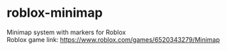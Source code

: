 # roblox-minimap
Minimap system with markers for Roblox  
Roblox game link: https://www.roblox.com/games/6520343279/Minimap
